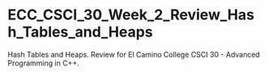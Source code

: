 # ECC_CSCI_30_Week_2_Review_Hash_Tables_and_Heaps
Hash Tables and Heaps. Review for El Camino College CSCI 30 - Advanced Programming in C++.
